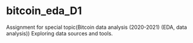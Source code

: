 # bitcoin_eda_D1
Assignment for special topic(Bitcoin data analysis (2020-2021) (EDA, data analysis))
Exploring data sources and tools.
